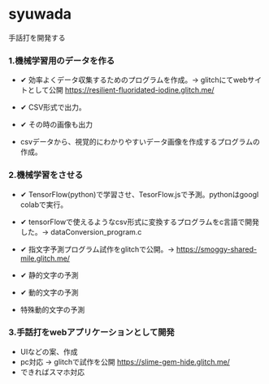 # syuwada
手話打を開発する

### 1.機械学習用のデータを作る
  - ✔ 効率よくデータ収集するためのプログラムを作成。→ glitchにてwebサイトとして公開 https://resilient-fluoridated-iodine.glitch.me/
  - ✔ CSV形式で出力。
  - ✔ その時の画像も出力

  - csvデータから、視覚的にわかりやすいデータ画像を作成するプログラムの作成。


### 2.機械学習をさせる
  -  ✔ TensorFlow(python)で学習させ、TesorFlow.jsで予測。pythonはgoogl colabで実行。
  -  ✔ tensorFlowで使えるようなcsv形式に変換するプログラムをc言語で開発した。→ dataConversion_program.c
  -  ✔ 指文字予測プログラム試作をglitchで公開。→ https://smoggy-shared-mile.glitch.me/

  - ✔ 静的文字の予測
  - ✔ 動的文字の予測
  - 特殊動的文字の予測
  
### 3.手話打をwebアプリケーションとして開発
  - UIなどの案、作成
  - pc対応 → glitchで試作を公開 https://slime-gem-hide.glitch.me/
  - できればスマホ対応
